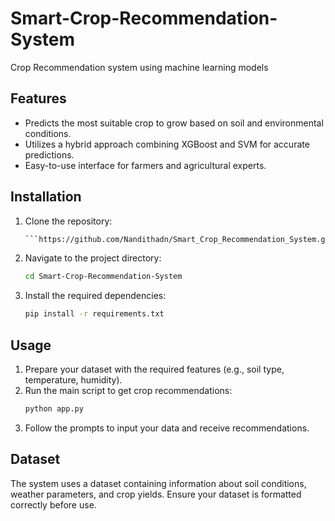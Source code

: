 # Smart-Crop-Recommendation-System
Crop Recommendation system using  machine learning models
## Features
- Predicts the most suitable crop to grow based on soil and environmental conditions.
- Utilizes a hybrid approach combining XGBoost and SVM for accurate predictions.
- Easy-to-use interface for farmers and agricultural experts.

## Installation
1. Clone the repository:
    ```bash
    ```https://github.com/Nandithadn/Smart_Crop_Recommendation_System.git
2. Navigate to the project directory:
    ```bash
    cd Smart-Crop-Recommendation-System
    ```
3. Install the required dependencies:
    ```bash
    pip install -r requirements.txt
    ```

## Usage
1. Prepare your dataset with the required features (e.g., soil type, temperature, humidity).
2. Run the main script to get crop recommendations:
    ```bash
    python app.py
    ```
3. Follow the prompts to input your data and receive recommendations.

## Dataset
The system uses a dataset containing information about soil conditions, weather parameters, and crop yields. Ensure your dataset is formatted correctly before use.
